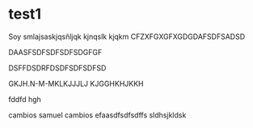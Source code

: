 # test1

Soy smlajsaskjqsñljqk kjnqslk kjqkm
CFZXFGXGFXGDGDAFSDFSADSD




DAASFSDFSDFSDFSDGFGF

DSFFDSDRFDSDFSDFSDFSD


GKJH.N-M-MKLKJJJLJ
KJGGHKHJKKH

fddfd
hgh


cambios samuel
cambios
efaasdfsdfsdffs
sldhsjkldsk
